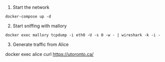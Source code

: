 1. Start the network

`docker-compose up -d`

2. Start sniffing with mallory

`docker exec mallory tcpdump -i eth0 -U -s 0 -w - | wireshark -k -i -`

3. Generate traffic from  Alice

docker exec alice curl https://utoronto.ca/
